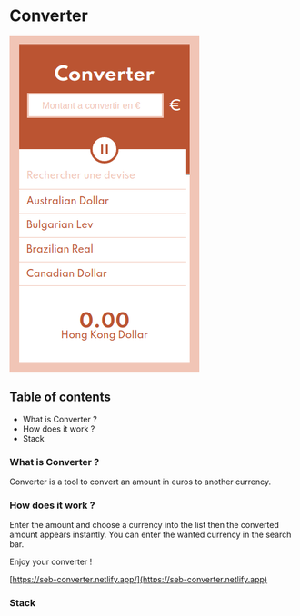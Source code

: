 # Converter

![image](docs/converter.png)

## Table of contents

* What is Converter ?
* How does it work ?
* Stack

### What is Converter ?

Converter is a tool to convert an amount in euros to another currency.

### How does it work ?

Enter the amount and choose a currency into the list then the converted amount appears instantly.
You can enter the wanted currency in the search bar.

Enjoy your converter !

[https://seb-converter.netlify.app/](https://seb-converter.netlify.app)

### Stack
